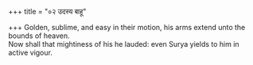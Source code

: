 +++
title = "०२ उदस्य बाहू"

+++
Golden, sublime, and easy in their motion, his arms extend unto the bounds of heaven.  
     Now shall that mightiness of his he lauded: even Surya yields to him in active vigour.